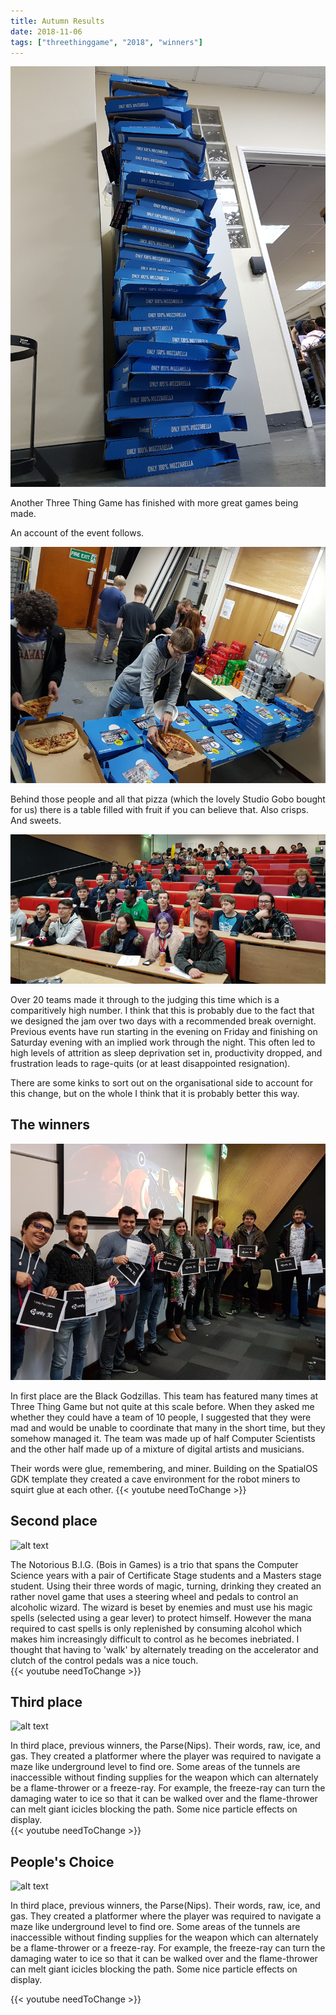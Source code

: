 ```yaml
---
title: Autumn Results
date: 2018-11-06
tags: ["threethinggame", "2018", "winners"]
---
```

![alt text](/img/181103event/pizza.png "Leaning tower of Pizza")

Another Three Thing Game has finished with more great games being made. 

An account of the event follows.

<!--more-->

![alt text](/img/181103event/fruit.png "There is fruit hidden there, believe it or not.")

Behind those people and all that pizza (which the lovely Studio Gobo bought for us) there is a table filled with fruit if you can believe that. Also crisps. And sweets.

![alt text](/img/181103event/the_end.png "The survivors")

Over 20 teams made it through to the judging this time which is a comparitively high number. I think that this is probably due to the fact that we designed the jam over two days with a recommended break overnight. Previous events have run starting in the evening on Friday and finishing on Saturday evening with an implied work through the night. This often led to high levels of attrition as sleep deprivation set in, productivity dropped, and frustration leads to rage-quits (or at least disappointed resignation).

There are some kinks to sort out on the organisational side to account for this change, but on the whole I think that it is probably better this way.

## The winners

![alt text](/img/181103event/godzillas.png "First place")

In first place are the Black Godzillas. This team has featured many times at Three Thing Game but not quite at this scale before. When they asked me whether they could have a team of 10 people, I suggested that they were mad and would be unable to coordinate that many in the short time, but they somehow managed it. The team was made up of half Computer Scientists and the other half made up of a mixture of digital artists and musicians.

Their words were glue, remembering, and miner. Building on the SpatialOS GDK template they created a cave environment for the robot miners to squirt glue at each other.
{{< youtube needToChange >}}

## Second place

![alt text](/img/181103event/notorious.png "Second place")

The Notorious B.I.G. (Bois in Games) is a trio that spans the Computer Science years with a pair of Certificate Stage students and a Masters stage student. Using their three words of magic, turning, drinking they created an rather novel game that uses a steering wheel and pedals to control an alcoholic wizard. The wizard is beset by enemies and must use his magic spells (selected using a gear lever) to protect himself. However the mana required to cast spells is only replenished by consuming alcohol which makes him increasingly difficult to control as he becomes inebriated. I thought that having to 'walk' by alternately treading on the accelerator and clutch of the control pedals was a nice touch.   
{{< youtube needToChange >}}

## Third place

![alt text](/img/181103event/parsnips.png "Third place")

In third place, previous winners, the Parse(Nips). Their words, raw, ice, and gas. They created a platformer where the player was required to navigate a maze like underground level to find ore. Some areas of the tunnels are inaccessible without finding supplies for the weapon which can alternately be a flame-thrower or a freeze-ray. For example, the freeze-ray can turn the damaging water to ice so that it can be walked over and the flame-thrower can melt giant icicles blocking the path. Some nice particle effects on display.    
{{< youtube needToChange >}}

## People's Choice

![alt text](/img/181103event/needToChange.png "People's Choice")

In third place, previous winners, the Parse(Nips). Their words, raw, ice, and gas. They created a platformer where the player was required to navigate a maze like underground level to find ore. Some areas of the tunnels are inaccessible without finding supplies for the weapon which can alternately be a flame-thrower or a freeze-ray. For example, the freeze-ray can turn the damaging water to ice so that it can be walked over and the flame-thrower can melt giant icicles blocking the path. Some nice particle effects on display.    

{{< youtube needToChange >}}
<br/>